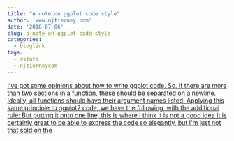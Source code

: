 ```yaml
---
title: "A note on ggplot code style"
author: 'www.njtierney.com'
date: '2018-07-06'
slug: a-note-on-ggplot-code-style
categories:
  - bloglink
tags:
  - rstats
  - njtierneycom
---
```


[I've got some opinions about how to write ggplot code. So, if there are more than two sections in a function, these should be separated on a newline. Ideally, all functions should have their argument names listed: Applying this same principle to ggplot2 code, we have the following, with the additional rule: But putting it onto one line, this is where I think it is not a good idea It is certainly great to be able to express the code so elegantly, but I'm just not that sold on the<i class="fas fa-external-link-alt"></i>](https://www.njtierney.com/post/2018/07/06/style-ggplot/)

